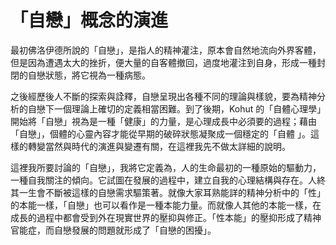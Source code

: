 # 「自戀」概念的演進

最初佛洛伊德所說的「自戀」，是指人的精神灌注，原本會自然地流向外界客體，但是因為遭遇太大的挫折，便大量的自客體撤回，過度地灌注到自身，形成一種封閉的自戀狀態，將它視為一種病態。

之後經歷後人不斷的探索與詮釋，自戀呈現出各種不同的理論與樣貌，要為精神分析的自戀下一個理論上確切的定義相當困難。到了後期，Kohut 的「自體心理學」開始將「自戀」視為是一種「健康」的力量，是心理成長中必須要的過程；藉由「自戀」，個體的心靈內容才能從早期的破碎狀態凝聚成一個穩定的「自體 」。這樣的轉變當然與時代的演進與變遷有關，在這裡我先不做太詳細的說明。

這裡我所要討論的「自戀」，我將它定義為，人的生命最初的一種原始的驅動力，一種自我關注的傾向。它試圖在發展的過程中，建立自我的心理結構與存在。人終其一生會不斷被這樣的自戀需求驅策著。就像大家耳熟能詳的精神分析中的「性」的本能一樣，「自戀」也可以看作是一種本能力量。而就像人其他的本能一樣，在成長的過程中都會受到外在現實世界的壓抑與修正。「性本能」的壓抑形成了精神官能症，而自戀發展的問題就形成了「自戀的困擾」。